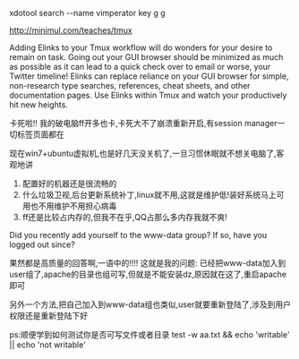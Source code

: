 ---
---

xdotool search --name vimperator key g g

http://minimul.com/teaches/tmux


Adding Elinks to your Tmux workflow will do wonders for your desire to remain on task. Going out your GUI browser should be minimized as much as possible as it can lead to a quick check over to email or worse, your Twitter timeline! Elinks can replace reliance on your GUI browser for simple, non-research type searches, references, cheat sheets, and other documentation pages. Use Elinks within Tmux and watch your productively hit new heights.


卡死啦!!
我的破电脑ff开多也卡,卡死大不了崩溃重新开启,有session manager一切标签页面都在

现在win7+ubuntu虚拟机,也是好几天没关机了,一旦习惯休眠就不想关电脑了,客观地讲
1. 配置好的机器还是很流畅的
2. 什么垃圾卫视,后台更新系统补丁,linux就不用,这就是维护低!装好系统马上可用也不用维护不用担心病毒
3. ff还是比较占内存的,但我不在乎,QQ占那么多内存我就不爽!



	
Did you recently add yourself to the www-data group? If so, have you logged out since?

果然都是高质量的回答啊,一语中的!!!!
这就是我的问题: 已经把www-data加入到user组了,apache的目录也组可写,但就是不能安装dz,原因就在这了,重启apache即可

另外一个方法,把自己加入到www-data组也类似,user就要重新登陆了,涉及到用户权限还是重新登陆下好

ps:顺便学到如何测试你是否可写文件或者目录 test -w aa.txt && echo 'writable' || echo 'not writable'
